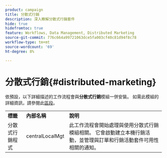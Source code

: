 ```yaml
---
product: campaign
title: 分散式行銷
description: 深入瞭解分散式行銷套件
hide: true
hidefromtoc: true
feature: Workflows, Data Management, Distributed Marketing
source-git-commit: 776c664a99721063dce5fa003cf40c81d94f8c78
workflow-type: tm+mt
source-wordcount: '69'
ht-degree: 8%

---
```



# 分散式行銷{#distributed-marketing}



依預設，以下詳細描述的工作流程會與&#x200B;**分散式行銷**&#x200B;模組一併安裝。 如需此模組的詳細資訊，請參閱此[區段](../../distributed/using/about-distributed-marketing.md)。

<table> 
 <tbody> 
  <tr> 
   <td> <strong>標籤</strong><br /> </td> 
   <td> <strong>內部名稱</strong><br /> </td> 
   <td> <strong>說明</strong><br /> </td> 
  </tr> 
  <tr> 
   <td> <span class="uicontrol">分散式行銷程式</span> <br /> </td> 
   <td> <span class="uicontrol">centralLocalMgt</span> <br /> </td> 
   <td> 此工作流程會開始處理與使用分散式行銷模組相關。 它會啟動建立本機行銷活動，並管理與訂單和行銷活動套件可用性相關的通知。<br /> </td> 
  </tr> 
 </tbody> 
</table>

